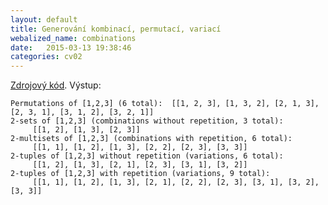 ```yaml
---
layout: default
title: Generování kombinací, permutací, variací
webalized_name: combinations
date:   2015-03-13 19:38:46
categories: cv02
---
```


[Zdrojový kód](https://github.com/OndrejSlamecka/iv122/blob/gh-pages/assets/counting/comb.py). Výstup:


	Permutations of [1,2,3] (6 total):  [[1, 2, 3], [1, 3, 2], [2, 1, 3], [2, 3, 1], [3, 1, 2], [3, 2, 1]]
	2-sets of [1,2,3] (combinations without repetition, 3 total):
		 [[1, 2], [1, 3], [2, 3]]
	2-multisets of [1,2,3] (combinations with repetition, 6 total):
		 [[1, 1], [1, 2], [1, 3], [2, 2], [2, 3], [3, 3]]
	2-tuples of [1,2,3] without repetition (variations, 6 total):
		 [[1, 2], [1, 3], [2, 1], [2, 3], [3, 1], [3, 2]]
	2-tuples of [1,2,3] with repetition (variations, 9 total):
		 [[1, 1], [1, 2], [1, 3], [2, 1], [2, 2], [2, 3], [3, 1], [3, 2], [3, 3]]
